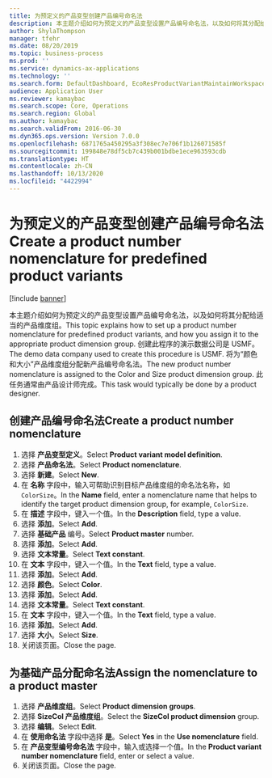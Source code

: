 ```yaml
---
title: 为预定义的产品变型创建产品编号命名法
description: 本主题介绍如何为预定义的产品变型设置产品编号命名法，以及如何将其分配给适当的产品维度组。
author: ShylaThompson
manager: tfehr
ms.date: 08/20/2019
ms.topic: business-process
ms.prod: ''
ms.service: dynamics-ax-applications
ms.technology: ''
ms.search.form: DefaultDashboard, EcoResProductVariantMaintainWorkspace, EcoResNomenclature, EcoResProductDimensionGroup
audience: Application User
ms.reviewer: kamaybac
ms.search.scope: Core, Operations
ms.search.region: Global
ms.author: kamaybac
ms.search.validFrom: 2016-06-30
ms.dyn365.ops.version: Version 7.0.0
ms.openlocfilehash: 6871765a450295a3f308ec7e706f1b126071585f
ms.sourcegitcommit: 199848e78df5cb7c439b001bdbe1ece963593cdb
ms.translationtype: HT
ms.contentlocale: zh-CN
ms.lasthandoff: 10/13/2020
ms.locfileid: "4422994"
---
```

# <a name="create-a-product-number-nomenclature-for-predefined-product-variants"></a><span data-ttu-id="c0443-103">为预定义的产品变型创建产品编号命名法</span><span class="sxs-lookup"><span data-stu-id="c0443-103">Create a product number nomenclature for predefined product variants</span></span>

[!include [banner](../../includes/banner.md)]

<span data-ttu-id="c0443-104">本主题介绍如何为预定义的产品变型设置产品编号命名法，以及如何将其分配给适当的产品维度组。</span><span class="sxs-lookup"><span data-stu-id="c0443-104">This topic explains how to set up a product number nomenclature for predefined product variants, and how you assign it to the appropriate product dimension group.</span></span> <span data-ttu-id="c0443-105">创建此程序的演示数据公司是 USMF。</span><span class="sxs-lookup"><span data-stu-id="c0443-105">The demo data company used to create this procedure is USMF.</span></span> <span data-ttu-id="c0443-106">将为“颜色和大小”产品维度组分配新产品编号命名法。</span><span class="sxs-lookup"><span data-stu-id="c0443-106">The new product number nomenclature is assigned to the Color and Size product dimension group.</span></span> <span data-ttu-id="c0443-107">此任务通常由产品设计师完成。</span><span class="sxs-lookup"><span data-stu-id="c0443-107">This task would typically be done by a product designer.</span></span>


## <a name="create-a-product-number-nomenclature"></a><span data-ttu-id="c0443-108">创建产品编号命名法</span><span class="sxs-lookup"><span data-stu-id="c0443-108">Create a product number nomenclature</span></span>
1. <span data-ttu-id="c0443-109">选择 **产品变型定义**。</span><span class="sxs-lookup"><span data-stu-id="c0443-109">Select **Product variant model definition**.</span></span>
2. <span data-ttu-id="c0443-110">选择 **产品命名法**。</span><span class="sxs-lookup"><span data-stu-id="c0443-110">Select **Product nomenclature**.</span></span>
3. <span data-ttu-id="c0443-111">选择 **新建**。</span><span class="sxs-lookup"><span data-stu-id="c0443-111">Select **New**.</span></span>
4. <span data-ttu-id="c0443-112">在 **名称** 字段中，输入可帮助识别目标产品维度组的命名法名称，如 `ColorSize`。</span><span class="sxs-lookup"><span data-stu-id="c0443-112">In the **Name** field, enter a nomenclature name that helps to identify the target product dimension group, for example, `ColorSize`.</span></span>
5. <span data-ttu-id="c0443-113">在 **描述** 字段中，键入一个值。</span><span class="sxs-lookup"><span data-stu-id="c0443-113">In the **Description** field, type a value.</span></span>
6. <span data-ttu-id="c0443-114">选择 **添加**。</span><span class="sxs-lookup"><span data-stu-id="c0443-114">Select **Add**.</span></span>
7. <span data-ttu-id="c0443-115">选择 **基础产品** 编号。</span><span class="sxs-lookup"><span data-stu-id="c0443-115">Select **Product master** number.</span></span>
8. <span data-ttu-id="c0443-116">选择 **添加**。</span><span class="sxs-lookup"><span data-stu-id="c0443-116">Select **Add**.</span></span>
9. <span data-ttu-id="c0443-117">选择 **文本常量**。</span><span class="sxs-lookup"><span data-stu-id="c0443-117">Select **Text constant**.</span></span>
10. <span data-ttu-id="c0443-118">在 **文本** 字段中，键入一个值。</span><span class="sxs-lookup"><span data-stu-id="c0443-118">In the **Text** field, type a value.</span></span>
11. <span data-ttu-id="c0443-119">选择 **添加**。</span><span class="sxs-lookup"><span data-stu-id="c0443-119">Select **Add**.</span></span>
12. <span data-ttu-id="c0443-120">选择 **颜色**。</span><span class="sxs-lookup"><span data-stu-id="c0443-120">Select **Color**.</span></span>
13. <span data-ttu-id="c0443-121">选择 **添加**。</span><span class="sxs-lookup"><span data-stu-id="c0443-121">Select **Add**.</span></span>
14. <span data-ttu-id="c0443-122">选择 **文本常量**。</span><span class="sxs-lookup"><span data-stu-id="c0443-122">Select **Text constant**.</span></span>
15. <span data-ttu-id="c0443-123">在 **文本** 字段中，键入一个值。</span><span class="sxs-lookup"><span data-stu-id="c0443-123">In the **Text** field, type a value.</span></span>
16. <span data-ttu-id="c0443-124">选择 **添加**。</span><span class="sxs-lookup"><span data-stu-id="c0443-124">Select **Add**.</span></span>
17. <span data-ttu-id="c0443-125">选择 **大小**。</span><span class="sxs-lookup"><span data-stu-id="c0443-125">Select **Size**.</span></span>
18. <span data-ttu-id="c0443-126">关闭该页面。</span><span class="sxs-lookup"><span data-stu-id="c0443-126">Close the page.</span></span>

## <a name="assign-the-nomenclature-to-a-product-master"></a><span data-ttu-id="c0443-127">为基础产品分配命名法</span><span class="sxs-lookup"><span data-stu-id="c0443-127">Assign the nomenclature to a product master</span></span>
1. <span data-ttu-id="c0443-128">选择 **产品维度组**。</span><span class="sxs-lookup"><span data-stu-id="c0443-128">Select **Product dimension groups**.</span></span>
2. <span data-ttu-id="c0443-129">选择 **SizeCol 产品维度组**。</span><span class="sxs-lookup"><span data-stu-id="c0443-129">Select the **SizeCol product dimension** group.</span></span>
3. <span data-ttu-id="c0443-130">选择 **编辑**。</span><span class="sxs-lookup"><span data-stu-id="c0443-130">Select **Edit**.</span></span>
4. <span data-ttu-id="c0443-131">在 **使用命名法** 字段中选择 **是**。</span><span class="sxs-lookup"><span data-stu-id="c0443-131">Select **Yes** in the **Use nomenclature** field.</span></span>
5. <span data-ttu-id="c0443-132">在 **产品变型编号命名法** 字段中，输入或选择一个值。</span><span class="sxs-lookup"><span data-stu-id="c0443-132">In the **Product variant number nomenclature** field, enter or select a value.</span></span>
6. <span data-ttu-id="c0443-133">关闭该页面。</span><span class="sxs-lookup"><span data-stu-id="c0443-133">Close the page.</span></span>

